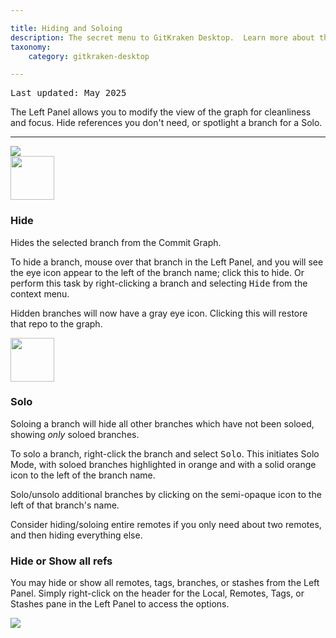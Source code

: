 ```yaml
---

title: Hiding and Soloing
description: The secret menu to GitKraken Desktop.  Learn more about the Command bar, Command Palette, and general tips for working faster.  Learn GitKraken Desktop's Advanced Interface!
taxonomy:
    category: gitkraken-desktop

---
```

<kbd>Last updated: May 2025</kbd>

The Left Panel allows you to modify the view of the graph for cleanliness and focus. Hide references you don't need, or spotlight a branch for a Solo. 
***


<img src="/wp-content/uploads//solo-hide.gif" class="help-center-img img-bordered">

<div class="flex-wrap" style="align-items: flex-start">
    <div class="flex-item">
        <img src="/wp-content/uploads/gk-hide-icon-green.svg" class='img-responsive' style="width: 70px; height: 70px">
    </div>
    <div class="flex-item">
        <h3>Hide</h3>
        <p>Hides the selected branch from the Commit Graph.</p>
        <p>To hide a branch, mouse over that branch in the Left Panel, and you will see the eye <i class='fa fa-eye icon-green'></i> icon appear to the left of the branch name; click this to hide. Or perform this task by right-clicking a branch and selecting <kbd>Hide</kbd> from the context menu.</p>
        <p>Hidden branches will now have a gray eye <i class='fa fa-eye-slash'></i> icon. Clicking this will restore that repo to the graph.</p>
    </div>
</div>

 <div class="flex-wrap" style="align-items: flex-start">
    <div class="flex-item">
        <img src="/wp-content/uploads/gk-solo-icon-orange.svg" class='img-responsive' style="width: 70px; height: 70px">
    </div>
    <div class="flex-item">
        <h3>Solo</h3>
        <p>Soloing a branch will hide all other branches which have not been soloed, showing <i>only</i> soloed branches.</p>
        <p>To solo a branch, right-click the branch and select <kbd>Solo</kbd>. This initiates Solo Mode, with soloed branches highlighted in orange and with a solid orange <i class='fa fa-dot-circle-o icon-orange'></i> icon to the left of the branch name.</p>
        <p>Solo/unsolo additional branches by clicking on the semi-opaque icon to the left of that branch's name.</p>
        <p>Consider hiding/soloing entire remotes if you only need about two remotes, and then hiding everything else.</p>
    </div>
</div>

### Hide or Show all refs

You may hide or show all remotes, tags, branches, or stashes from the Left Panel. Simply right-click on the header for the Local, Remotes, Tags, or Stashes pane in the Left Panel to access the options.

<img src='/wp-content/uploads/hide-show-all.png' srcset='/wp-content/uploads/hide-show-all@2x.png' class="help-center-img img-bordered">
